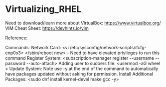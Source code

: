 # Virtualizing_RHEL

Need to download/learn more about VirtualBox: https://www.virtualbox.org/
VIM Cheat Sheet: https://devhints.io/vim

Reference:
<Command>

Commands:
Network Card:
<nmcli>
<vi /etc/sysconfig/network-scripts/ifcfg-enp0s3>
</sbin/reboot now> - Need to have elevated privileges to run this command
Register System:
<subscription-manager register --username <username> --password <password> --auto-attach>
Adding user to sudoers file:
<usermod -aG wheel <username>>
Update System:
<sudo dnf update> 
Note use -y at the end of the command to automatically have packages updated without asking for permission.
Install Additional Packages:
<sudo dnf install kernel-devel make gcc -y>
